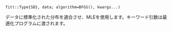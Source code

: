 ```
fit(::Type{SD}, data; algorithm=BFGS(), kwargs...)
```

データに標準化された分布を適合させ、MLEを使用します。キーワード引数は最適化プログラムに渡されます。
